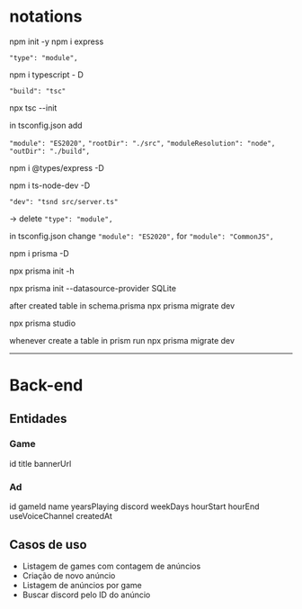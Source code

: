 # notations

npm init -y
npm i express

`"type": "module",`

npm i typescript - D

`"build": "tsc"`

npx tsc --init

in tsconfig.json add

`"module": "ES2020",`
`"rootDir": "./src",`
`"moduleResolution": "node",`
`"outDir": "./build",`

npm i @types/express -D

npm i ts-node-dev -D

`"dev": "tsnd src/server.ts"`

-> delete `"type": "module",`

in tsconfig.json change
`"module": "ES2020",` for `"module": "CommonJS",`

npm i prisma -D

npx prisma init -h

npx prisma init --datasource-provider SQLite

after created table in schema.prisma
npx prisma migrate dev

npx prisma studio

whenever create a table in prism run
npx prisma migrate dev

---

# Back-end

## Entidades

### Game

id
title
bannerUrl

### Ad

id
gameId
name
yearsPlaying
discord
weekDays
hourStart
hourEnd
useVoiceChannel
createdAt

## Casos de uso

- Listagem de games com contagem de anúncios
- Criação de novo anúncio
- Listagem de anúncios por game
- Buscar discord pelo ID do anúncio
